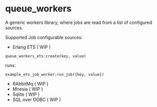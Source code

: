# queue_workers
A generic workers library, where jobs are read from a list of configured sources.

Supported Job configurable sources:

- Erlang ETS ( WIP )

```
queue_workers_ets:create(key, value)
```
runs:
```
example_ets_job_worker:run_job({key, value})
```

- RAbbitMq ( WIP )
- Mnesia ( WIP )
- Sqlite ( WIP )
- SQL over ODBC ( WIP )
